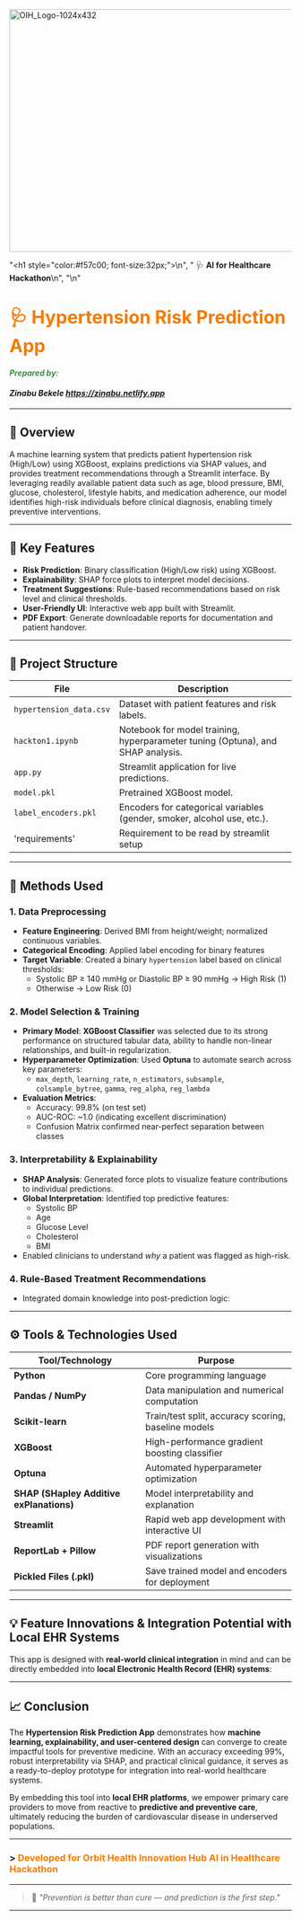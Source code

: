 <img width="1024" height="432" alt="OIH_Logo-1024x432" src="https://github.com/user-attachments/assets/b0d7b50a-916a-4774-895b-177cdaf2392c" />

"<h1 style=\"color:#f57c00; font-size:32px;\">\n",
        "    🩺 <b>AI for Healthcare Hackathon</b>\n",
        "</h1>\n"
# <span style="color:#f57c00; font-size:32px"><b>🩺 Hypertension Risk Prediction App</b></span>

#### <span style="color:#388e3c"><i>Prepared by:</i> 
#### <i> Zinabu Bekele https://zinabu.netlify.app </i> 

---

## 📌 Overview  
A machine learning system that predicts patient hypertension risk (High/Low) using XGBoost, explains predictions via SHAP values, and provides treatment recommendations through a Streamlit interface. By leveraging readily available patient data such as age, blood pressure, BMI, glucose, cholesterol, lifestyle habits, and medication adherence, our model identifies high-risk individuals before clinical diagnosis, enabling timely preventive interventions.

---

## 🚀 Key Features  
- **Risk Prediction**: Binary classification (High/Low risk) using XGBoost.  
- **Explainability**: SHAP force plots to interpret model decisions.  
- **Treatment Suggestions**: Rule-based recommendations based on risk level and clinical thresholds.  
- **User-Friendly UI**: Interactive web app built with Streamlit.  
- **PDF Export**: Generate downloadable reports for documentation and patient handover.  

---

## 📂 Project Structure  
| File | Description |
|------|-------------|
| `hypertension_data.csv` | Dataset with patient features and risk labels. |
| `hackton1.ipynb` | Notebook for model training, hyperparameter tuning (Optuna), and SHAP analysis. |
| `app.py` | Streamlit application for live predictions. |
| `model.pkl` | Pretrained XGBoost model. |
| `label_encoders.pkl` | Encoders for categorical variables (gender, smoker, alcohol use, etc.). |
| 'requirements' | Requirement to be read by streamlit setup |

---

## 🔬 Methods Used

### 1. **Data Preprocessing**
- **Feature Engineering**: Derived BMI from height/weight; normalized continuous variables.
- **Categorical Encoding**: Applied label encoding for binary features 
- **Target Variable**: Created a binary `hypertension` label based on clinical thresholds:
  - Systolic BP ≥ 140 mmHg or Diastolic BP ≥ 90 mmHg → High Risk (1)
  - Otherwise → Low Risk (0)

### 2. **Model Selection & Training**
- **Primary Model**: **XGBoost Classifier** was selected due to its strong performance on structured tabular data, ability to handle non-linear relationships, and built-in regularization.
- **Hyperparameter Optimization**: Used **Optuna** to automate search across key parameters:
  - `max_depth`, `learning_rate`, `n_estimators`, `subsample`, `colsample_bytree`, `gamma`, `reg_alpha`, `reg_lambda`
- **Evaluation Metrics**:
  - Accuracy: 99.8% (on test set)
  - AUC-ROC: ~1.0 (indicating excellent discrimination)
  - Confusion Matrix confirmed near-perfect separation between classes

### 3. **Interpretability & Explainability**
- **SHAP Analysis**: Generated force plots to visualize feature contributions to individual predictions.
- **Global Interpretation**: Identified top predictive features:
  - Systolic BP
  - Age
  - Glucose Level
  - Cholesterol
  - BMI
- Enabled clinicians to understand *why* a patient was flagged as high-risk.

### 4. **Rule-Based Treatment Recommendations**
- Integrated domain knowledge into post-prediction logic:
---

## ⚙️ Tools & Technologies Used

| Tool/Technology | Purpose |
|------------------|--------|
| **Python** | Core programming language |
| **Pandas / NumPy** | Data manipulation and numerical computation |
| **Scikit-learn** | Train/test split, accuracy scoring, baseline models |
| **XGBoost** | High-performance gradient boosting classifier |
| **Optuna** | Automated hyperparameter optimization |
| **SHAP (SHapley Additive exPlanations)** | Model interpretability and explanation |
| **Streamlit** | Rapid web app development with interactive UI |
| **ReportLab + Pillow** | PDF report generation with visualizations |
| **Pickled Files (.pkl)** | Save trained model and encoders for deployment |

---

## 💡 Feature Innovations & Integration Potential with Local EHR Systems

This app is designed with **real-world clinical integration** in mind and can be directly embedded into **local Electronic Health Record (EHR) systems**:
 
---

## 📈 Conclusion

The **Hypertension Risk Prediction App** demonstrates how **machine learning, explainability, and user-centered design** can converge to create impactful tools for preventive medicine. With an accuracy exceeding 99%, robust interpretability via SHAP, and practical clinical guidance, it serves as a ready-to-deploy prototype for integration into real-world healthcare systems.

By embedding this tool into **local EHR platforms**, we empower primary care providers to move from reactive to **predictive and preventive care**, ultimately reducing the burden of cardiovascular disease in underserved populations.


---

### > <span style="color:#f57c00; font-weight:bold"> Developed for Orbit Health Innovation Hub AI in Healthcare Hackathon</span>

---

> 💬 *"Prevention is better than cure — and prediction is the first step."*

---
